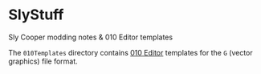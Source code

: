 # SlyStuff
Sly Cooper modding notes &amp; 010 Editor templates

The `010Templates` directory contains [010 Editor](https://www.sweetscape.com/010editor/) templates for the `G` (vector graphics) file format.
